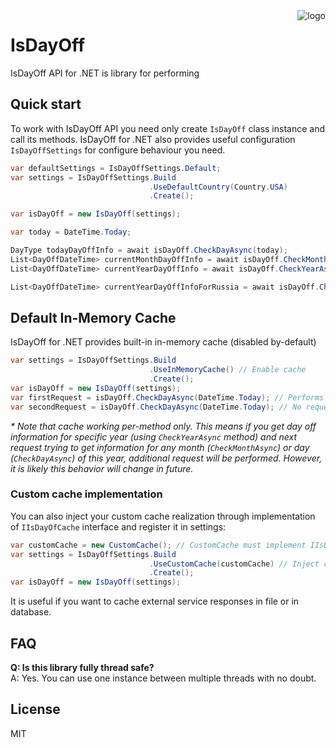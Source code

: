 ﻿<img src="isdayoff.ico" alt="logo" align="right"/>

# IsDayOff
IsDayOff API for .NET is library for performing

## Quick start

To work with IsDayOff API you need only create `IsDayOff` class instance and call its methods.
IsDayOff for .NET also provides useful configuration `IsDayOffSettings` 
for configure behaviour you need.

```c#
var defaultSettings = IsDayOffSettings.Default;
var settings = IsDayOffSettings.Build
                               .UseDefaultCountry(Country.USA)
                               .Create();

var isDayOff = new IsDayOff(settings);

var today = DateTime.Today;

DayType todayDayOffInfo = await isDayOff.CheckDayAsync(today);
List<DayOffDateTime> currentMonthDayOffInfo = await isDayOff.CheckMonthAsync(today.Year, today.Month);
List<DayOffDateTime> currentYearDayOffInfo = await isDayOff.CheckYearAsync(today.Year);

List<DayOffDateTime> currentYearDayOffInfoForRussia = await isDayOff.CheckYearAsync(today.Year, Country.Russia);
```

## Default In-Memory Cache
IsDayOff for .NET provides built-in in-memory cache (disabled by-default)

```c#
var settings = IsDayOffSettings.Build
                               .UseInMemoryCache() // Enable cache
                               .Create();
var isDayOff = new IsDayOff(settings);
var firstRequest = isDayOff.CheckDayAsync(DateTime.Today); // Performs request to external service
var secondRequest = isDayOff.CheckDayAsync(DateTime.Today); // No request performs
```

_* Note that cache working per-method only. This means if you get day 
off information for specific year (using `CheckYearAsync` method) 
and next request trying to get information for any month (`CheckMonthAsync`) 
or day (`CheckDayAsync`) of this year, additional request will be performed.
However, it is likely this behavior will change in future._

### Custom cache implementation
You can also inject your custom cache realization through 
implementation of `IIsDayOfCache` interface and register it in settings:

```c#
var customCache = new CustomCache(); // CustomCache must implement IIsDayOfCache
var settings = IsDayOffSettings.Build
                               .UseCustomCache(customCache) // Inject cache
                               .Create();
var isDayOff = new IsDayOff(settings);
```

It is useful if you want to cache external service responses in file or in database.

## FAQ
**Q: Is this library fully thread safe?**  
A: Yes. You can use one instance between multiple threads with no doubt.

## License
MIT